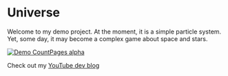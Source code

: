 # Universe
Welcome to my demo project.
At the moment, it is a simple particle system. Yet, some day, it may become a complex game about space and stars.

[![Demo CountPages alpha](https://j.gifs.com/p840Gp.gif)](https://www.youtube.com/watch?v=fGjucmVyTp0)

Check out my [YouTube dev blog](https://www.youtube.com/channel/UCJfpIZ8um32G0VfVXgz9Auw)
